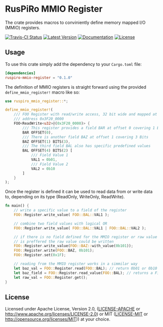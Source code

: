 # RusPiRo MMIO Register

The crate provides macros to conviniently define memory mapped I/O (MMIO) registers.

[![Travis-CI Status](https://api.travis-ci.org/RusPiRo/ruspiro-mmio-register.svg?branch=release)](https://travis-ci.org/RusPiRo/ruspiro-mmio-register)
[![Latest Version](https://img.shields.io/crates/v/ruspiro-mmio-register.svg)](https://crates.io/crates/ruspiro-mmio-register)
[![Documentation](https://docs.rs/ruspiro-mmio-register/badge.svg)](https://docs.rs/ruspiro-mmio-register)
[![License](https://img.shields.io/crates/l/ruspiro-mmio-register.svg)](https://github.com/RusPiRo/ruspiro-mmio-register#license)

## Usage

To use this crate simply add the dependency to your ``Cargo.toml`` file:

```toml
[dependencies]
ruspiro-mmio-register = "0.1.0"
```

The definition of MMIO registers is straight forward using the provided `define_mmio_register!` macro like so:

```rust
use ruspiro_mmio_register::*;

define_mmio_register!(
    /// FOO Register with read/write access, 32 bit wide and mapped at memory
    /// address 0x3F20_0000
    FOO<ReadWrite<u32>@(0x3F20_0000)> {
        /// This register provides a field BAR at offset 0 covering 1 Bit
        BAR OFFSET(0),
        /// There is another field BAZ at offset 1 covering 3 Bits
        BAZ OFFSET(1) BITS(3),
        /// The third field BAL also has specific predefined values
        BAL OFFSET(4) BITS(2) [
            /// Field Value 1
            VAL1 = 0b01,
            /// Field Value 2
            VAL2 = 0b10
        ]
    }
);
```

Once the register is defined it can be used to read data from or write data to, depending on its type (ReadOnly, WriteOnly, ReadWrite).

```rust
fn main() {
    // write a specific value to a field of the register
    FOO::Register.write_value( FOO::BAL::VAL1 );

    // combine two field values with logical OR
    FOO::Register.write_value( FOO::BAL::VAL1 | FOO::BAL::VAL2 );

    // if there is no field defined for the MMIO register or raw value storage
    // is preffered the raw value could be written
    FOO::Register.write_value(FOO::BAZ::with_value(0b101));
    FOO::Register.write(FOO::BAZ, 0b101);
    FOO::Register.set(0x1F);

    // reading from the MMIO register works in a simmilar way
    let baz_val = FOO::Register.read(FOO::BAL); // return 0b01 or 0b10 eg.
    let baz_field = FOO::Register.read_value(FOO::BAL); // returns a FieldValue
    let raw_val = FOO::Register.get();
}
```

## License

Licensed under Apache License, Version 2.0, ([LICENSE-APACHE](LICENSE-APACHE) or http://www.apache.org/licenses/LICENSE-2.0) or MIT ([LICENSE-MIT](LICENSE-MIT) or http://opensource.org/licenses/MIT)) at your choice.